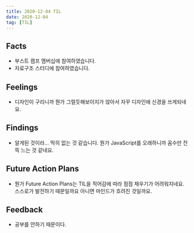 ```yaml
---
title: 2020-12-04 TIL
date: 2020-12-04
tag: [TIL]
---
```


## Facts

- 부스트 캠프 멤버십에 참여하였습니다.
- 자료구조 스터디에 참여하였습니다.

## Feelings

- 디자인이 구리니까 뭔가 그럴듯해보이지가 않아서 자꾸 디자인에 신경을 쓰게되네요.

## Findings

- 알게된 것이라... 딱히 없는 것 같습니다. 뭔가 JavaScript를 오래하니까 꼼수만 잔뜩 느는 것 같네요.

## Future Action Plans

- 뭔가 Future Action Plans는 TIL을 적어감에 따라 점점 채우기가 어려워지네요. 스스로가 발전하기 때문일까요 아니면 마인드가 흐려진 것일까요.

## Feedback

- 공부를 안하기 때문이다.

